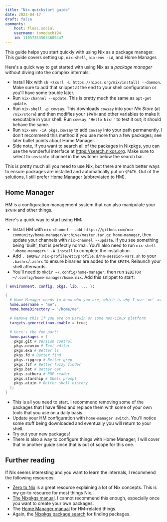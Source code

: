```yaml
---
title: "Nix quickstart guide"
date: 2023-04-17
draft: false
comments:
    host: floss.social
    username: tomodachi94
    id: 110573535034609447
---
```


This guide helps you start quickly with using Nix as a package manager. This guide covers setting up, `nix-shell`, `nix-env -iA`, and Home Manager.

Here's a quick way to get started with using Nix as a *package manager* without diving into the complex internals:
* Install Nix with `sh <(curl -L https://nixos.org/nix/install) --daemon`. Make sure to add that snippet at the end to your shell configuration or you'll have some trouble later.
* Run `nix-channel --update`. This is pretty much the same as `apt-get update`.
* Run `nix-shell -p cowsay`. This downloads `cowsay` into your *Nix Store* (at `/nix/store`) and then modifies your `$PATH` and other variables to make it executable in your shell. Run `cowsay 'Hello Nix!'` to test it out; it should behave the same.
* Run `nix-env -iA pkgs.cowsay` to add `cowsay` into your path permanently. I don't recommend this method if you use more than a few packages; see later bullet points about Home Manager.
* Side note, if you want to search all of the packages in Nixpkgs, you can use the wonderful interface at <https://search.nixos.org>. Make sure to select to `unstable` channel in the switcher below the search bar.

This is pretty much all you need to use Nix, but there are much better ways to ensure packages are installed and automatically put on `$PATH`. Out of the solutions, I still prefer [Home Manager](https://github.com/nix-community/home-manager) (abbreviated to HM).

## Home Manager

HM is a configuration management system that can also manipulate your `$PATH` and other things.

Here's a quick way to start using HM:
* Install HM with `nix-channel --add https://github.com/nix-community/home-manager/archive/master.tar.gz home-manager`, then update your channels with `nix-channel --update`. If you see something being 'built', that is perfectly normal. You'll also need to run `nix-shell '<home-manager>' -A install` to complete the installation.
* Add `. $HOME/.nix-profile/etc/profile.d/hm-session-vars.sh` to your `.bashrc`/`.zshrc` to ensure binaries are added to the `$PATH`. Relaunch your shell afterwards.
* You'll need to `mkdir ~/.config/home-manager`, then run `$EDITOR ~/.config/home-manager/home.nix`. Add this snippet to start:
```nix
{ environment, config, pkgs, lib, ... }:

{
  # Home-Manager needs to know who you are, which is why I use `me` as my username
  home.username = "me";
  home.homeDirectory = "/home/me";

  # Remove this if you are on Darwin or some non-Linux platform
  targets.genericLinux.enable = true;

  # Here's the fun part!
  home.packages = [
    pkgs.git # Version control
    pkgs.neovim # Text editor
    pkgs.exa # Better ls
    pkgs.fd # Better find
    pkgs.ripgrep # Better grep
    pkgs.fzf # Better fuzzy finder
    pkgs.bat # Better cat
	pkgs.zathura # PDF reader
    pkgs.starship # Shell prompt
    pkgs.atuin # Better shell history
  ];
}
```
* This is all you need to start. I recommend removing some of the packages that I have filled and replace them with some of your own tools that you use on a daily basis.
* Update your HM configuration with `home-manager switch`. You'll notice some stuff being downloaded and eventually you will return to your shell.
* Try out your new packages!
* There is also a way to configure things with Home Manager; I will cover that in another guide since that is out of scope for this one.

## Further reading
If Nix seems interesting and you want to learn the internals, I recommend the following resources:

* [Zero to Nix](https://zero-to-nix.com) is a great resource explaining a lot of Nix concepts. This is my go-to resource for most things Nix.
* [The Nixpkgs manual](https://nixos.org/manual/nixpkgs/stable/). I cannot recommend this enough, especially once you want to create your own packages.
* The [Home Manager manual](https://nix-community.github.io/home-manager/) for HM-related things.
* Again, the [Nixpkgs package search](https://search.nixos.org) for finding packages.
